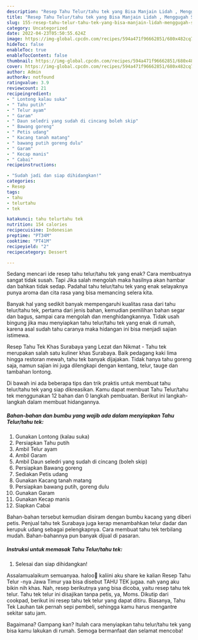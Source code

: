 ```yaml
---
description: "Resep Tahu Telur/tahu tek yang Bisa Manjain Lidah , Menggugah Selera"
title: "Resep Tahu Telur/tahu tek yang Bisa Manjain Lidah , Menggugah Selera"
slug: 155-resep-tahu-telur-tahu-tek-yang-bisa-manjain-lidah-menggugah-selera
category: Uncategorized
date: 2022-04-23T05:50:55.624Z
image: https://img-global.cpcdn.com/recipes/594a471f96662851/680x482cq70/tahu-telurtahu-tek-foto-resep-utama.jpg
hideToc: false
enableToc: true
enableTocContent: false
thumbnail: https://img-global.cpcdn.com/recipes/594a471f96662851/680x482cq70/tahu-telurtahu-tek-foto-resep-utama.jpg
cover: https://img-global.cpcdn.com/recipes/594a471f96662851/680x482cq70/tahu-telurtahu-tek-foto-resep-utama.jpg
author: Admin
authorAv: notfound
ratingvalue: 3.9
reviewcount: 21
recipeingredient:
- " Lontong kalau suka"
- " Tahu putih"
- " Telur ayam"
- " Garam"
- " Daun seledri yang sudah di cincang boleh skip"
- " Bawang goreng"
- " Petis udang"
- " Kacang tanah matang"
- " bawang putih goreng dulu"
- " Garam"
- " Kecap manis"
- " Cabai"
recipeinstructions:

- "Sudah jadi dan siap dihidangkan!"
categories:
- Resep
tags:
- tahu
- telurtahu
- tek

katakunci: tahu telurtahu tek 
nutrition: 154 calories
recipecuisine: Indonesian
preptime: "PT34M"
cooktime: "PT41M"
recipeyield: "2"
recipecategory: Dessert

---
```



Sedang mencari ide resep tahu telur/tahu tek yang enak? Cara membuatnya sangat tidak susah. Tapi Jika salah mengolah maka hasilnya akan hambar dan bahkan tidak sedap. Padahal tahu telur/tahu tek yang enak selayaknya punya aroma dan cita rasa yang bisa memancing selera kita.


Banyak hal yang sedikit banyak mempengaruhi kualitas rasa dari tahu telur/tahu tek, pertama dari jenis bahan, kemudian pemilihan bahan segar dan bagus, sampai cara mengolah dan menghidangkannya. Tidak usah bingung jika mau menyiapkan tahu telur/tahu tek yang enak di rumah, karena asal sudah tahu caranya maka hidangan ini bisa menjadi sajian istimewa.

Resep Tahu Tek Khas Surabaya yang Lezat dan Nikmat - Tahu tek merupakan salah satu kuliner khas Surabaya. Baik pedagang kaki lima hingga restoran mewah, tahu tek banyak dijajakan. Tidak hanya tahu goreng saja, namun sajian ini juga dilengkapi dengan kentang, telur, tauge dan tambahan lontong.


Di bawah ini ada beberapa tips dan trik praktis untuk membuat tahu telur/tahu tek yang siap dikreasikan. Kamu dapat membuat Tahu Telur/tahu tek menggunakan 12 bahan dan 0 langkah pembuatan. Berikut ini langkah-langkah dalam membuat hidangannya.

<!--inarticleads1-->

##### Bahan-bahan dan bumbu yang wajib ada dalam menyiapkan Tahu Telur/tahu tek:

1. Gunakan  Lontong (kalau suka)
1. Persiapkan  Tahu putih
1. Ambil  Telur ayam
1. Ambil  Garam
1. Ambil  Daun seledri yang sudah di cincang (boleh skip)
1. Persiapkan  Bawang goreng
1. Sediakan  Petis udang
1. Gunakan  Kacang tanah matang
1. Persiapkan  bawang putih, goreng dulu
1. Gunakan  Garam
1. Gunakan  Kecap manis
1. Siapkan  Cabai


Bahan-bahan tersebut kemudian disiram dengan bumbu kacang yang diberi petis. Penjual tahu tek Surabaya juga kerap menambahkan telur dadar dan kerupuk udang sebagai pelengkapnya. Cara membuat tahu tek terbilang mudah. Bahan-bahannya pun banyak dijual di pasaran. 

<!--inarticleads2-->

##### Instruksi untuk memasak Tahu Telur/tahu tek:


1. Selesai dan siap dihidangkan!

Assalamualaikum semuanyaa. haloo🌟 kaliini aku share ke kalian Resep Tahu Telur -nya Jawa Timur yaa bisa disebut TAHU TEK jugaa. nah yang aku bikin nih khas. Nah, resep berikutnya yang bisa dicoba, yaitu resep tahu tek telur. Tahu tek telur ini disajikan tanpa petis, ya, Moms. Dikutip dari cookpad, berikut ini resep tahu tek telur yang dapat ditiru. Biasanya, Tahu Tek Lauhan tak pernah sepi pembeli, sehingga kamu harus mengantre sekitar satu jam. 

Bagaimana? Gampang kan? Itulah cara menyiapkan tahu telur/tahu tek yang bisa kamu lakukan di rumah. Semoga bermanfaat dan selamat mencoba!
